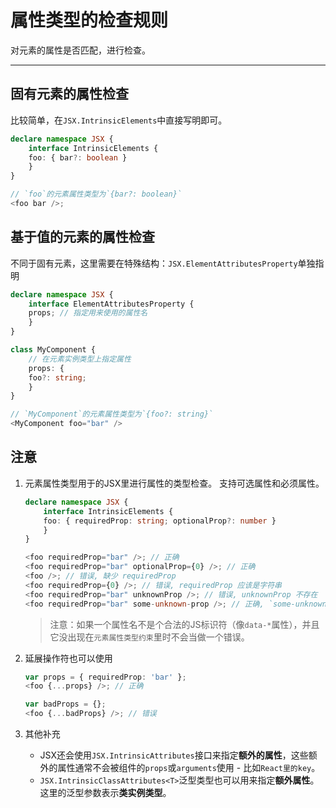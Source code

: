 # 属性类型的检查规则

对元素的属性是否匹配，进行检查。

---

## 固有元素的属性检查

比较简单，在`JSX.IntrinsicElements`中直接写明即可。

```typescript
declare namespace JSX {
    interface IntrinsicElements {
    foo: { bar?: boolean }
    }
}

// `foo`的元素属性类型为`{bar?: boolean}`
<foo bar />;
```

## 基于值的元素的属性检查

不同于固有元素，这里需要在特殊结构：`JSX.ElementAttributesProperty`单独指明

```typescript
declare namespace JSX {
    interface ElementAttributesProperty {
    props; // 指定用来使用的属性名
    }
}

class MyComponent {
    // 在元素实例类型上指定属性
    props: {
    foo?: string;
    }
}

// `MyComponent`的元素属性类型为`{foo?: string}`
<MyComponent foo="bar" />
```

## 注意

1. 元素属性类型用于的JSX里进行属性的类型检查。 支持可选属性和必须属性。

    ```typescript
    declare namespace JSX {
        interface IntrinsicElements {
        foo: { requiredProp: string; optionalProp?: number }
        }
    }

    <foo requiredProp="bar" />; // 正确
    <foo requiredProp="bar" optionalProp={0} />; // 正确
    <foo />; // 错误, 缺少 requiredProp
    <foo requiredProp={0} />; // 错误, requiredProp 应该是字符串
    <foo requiredProp="bar" unknownProp />; // 错误, unknownProp 不存在
    <foo requiredProp="bar" some-unknown-prop />; // 正确, `some-unknown-prop`不是个合法的标识符
    ```

    >注意：如果一个属性名不是个合法的JS标识符（像`data-*`属性），并且它没出现在`元素属性类型约束`里时不会当做一个错误。

2. 延展操作符也可以使用

    ```typescript
    var props = { requiredProp: 'bar' };
    <foo {...props} />; // 正确

    var badProps = {};
    <foo {...badProps} />; // 错误
    ```

3. 其他补充
    * JSX还会使用`JSX.IntrinsicAttributes`接口来指定**额外的属性**，这些额外的属性通常不会被组件的`props`或`arguments`使用 - 比如`React里的key`。
    * `JSX.IntrinsicClassAttributes<T>`泛型类型也可以用来指定**额外属性**。这里的泛型参数表示**类实例类型**。

